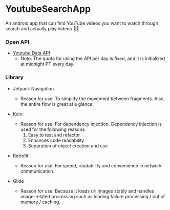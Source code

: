 # YoutubeSearchApp
An android app that can find YouTube videos you want to watch through search and actually play videos 🙌👀


### Open API
* [Youtube Data API](https://developers.google.com/youtube/v3)
  - Note: The quota for using the API per day is fixed, and it is initialized at midnight PT every day.

### Library
* Jetpack Navigation
   - Reason for use: To simplify the movement between fragments. Also, the entire flow is great at a glance.
 
 * Koin
   - Reason for use: For dependency injection. Dependency injection is used for the following reasons.
     1) Easy to test and refactor
     2) Enhances code readability
     3) Separation of object creation and use
   
* Retrofit
   - Reason for use: For speed, readability and convenience in network communication.
   
* Glide
   - Reason for use: Because it loads url images stably and handles image-related processing such as loading failure processing / out of memory / caching.
